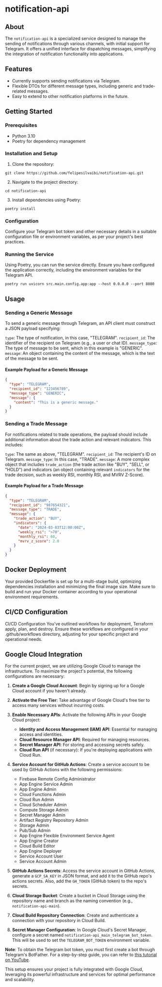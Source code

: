 # notification-api

## About

The `notification-api` is a specialized service designed to manage the sending of notifications through various channels, with initial support for Telegram. It offers a unified interface for dispatching messages, simplifying the integration of notification functionality into applications.

## Features

- Currently supports sending notifications via Telegram.
- Flexible DTOs for different message types, including generic and trade-related messages.
- Easy to extend to other notification platforms in the future.

## Getting Started

### Prerequisites

- Python 3.10
- Poetry for dependency management

### Installation and Setup

1. Clone the repository:
```
git clone https://github.com/felipesilvaibi/notification-api.git
```

2. Navigate to the project directory:
```
cd notification-api
```

3. Install dependencies using Poetry:
```
poetry install
```

### Configuration

Configure your Telegram bot token and other necessary details in a suitable configuration file or environment variables, as per your project's best practices.

### Running the Service

Using Poetry, you can run the service directly. Ensure you have configured the application correctly, including the environment variables for the Telegram API.
```
poetry run uvicorn src.main.config.app:app --host 0.0.0.0 --port 8080
```

## Usage

### Sending a Generic Message
To send a generic message through Telegram, an API client must construct a JSON payload specifying:

`type`: The type of notification, in this case, "TELEGRAM".
`recipient_id`: The identifier of the recipient on Telegram (e.g., a user or chat ID).
`message_type`: The type of message to be sent, which in this example is "GENERIC".
`message`: An object containing the content of the message, which is the text of the message to be sent.

#### Example Payload for a Generic Message
```json
{
  "type": "TELEGRAM",
  "recipient_id": "123456789",
  "message_type": "GENERIC",
  "message": {
    "content": "This is a generic message."
  }
}
```

### Sending a Trade Message
For notifications related to trade operations, the payload should include additional information about the trade action and relevant indicators. This includes:

`type`: The same as above, "TELEGRAM".
`recipient_id`: The recipient's ID on Telegram.
`message_type`: In this case, "TRADE".
`message`: A more complex object that includes `trade_action` (the trade action like "BUY", "SELL", or "HOLD") and indicators (an object containing relevant `indicators` for the trade decision, such as weekly RSI, monthly RSI, and MVRV Z-Score).

#### Example Payload for a Trade Message
```json
{
  "type": "TELEGRAM",
  "recipient_id": "987654321",
  "message_type": "TRADE",
  "message": {
    "trade_action": "BUY",
    "indicators": {
      "date": "2024-03-03T12:00:00Z",
      "weekly_rsi": ">70",
      "monthly_rsi": 60,
      "mvrv_z_score": 2.0
    }
  }
}
```

## Docker Deployment
Your provided Dockerfile is set up for a multi-stage build, optimizing dependencies installation and minimizing the final image size. Make sure to build and run your Docker container according to your operational environment requirements.

## CI/CD Configuration
CI/CD Configuration
You've outlined workflows for deployment, Terraform apply, plan, and destroy. Ensure these workflows are configured in your .github/workflows directory, adjusting for your specific project and operational needs.

## Google Cloud Integration

For the current project, we are utilizing Google Cloud to manage the infrastructure. To maximize the project's potential, the following configurations are necessary:

1. **Create a Google Cloud Account**: Begin by signing up for a Google Cloud account if you haven't already.

2. **Activate the Free Tier**: Take advantage of Google Cloud's free tier to access many services without incurring costs.

3. **Enable Necessary APIs**: Activate the following APIs in your Google Cloud project:
   - **Identity and Access Management (IAM) API**: Essential for managing access and identities.
   - **Cloud Resource Manager API**: Required for managing resources.
   - **Secret Manager API**: For storing and accessing secrets safely.
   - **Cloud Run API** (if necessary): If you're deploying applications with Cloud Run.

4. **Service Account for GitHub Actions**: Create a service account to be used by GitHub Actions with the following permissions:
   - Firebase Remote Config Administrator
   - App Engine Service Admin
   - App Engine Admin
   - Cloud Functions Admin
   - Cloud Run Admin
   - Cloud Scheduler Admin
   - Compute Storage Admin
   - Secret Manager Admin
   - Artifact Registry Repository Admin
   - Storage Admin
   - Pub/Sub Admin
   - App Engine Flexible Environment Service Agent
   - App Engine Creator
   - Cloud Build Editor
   - App Engine Deployer
   - Service Account User
   - Service Account Admin

5. **GitHub Actions Secrets**: Access the service account in GitHub Actions, generate a `GCP_SA_KEY` in JSON format, and add it to the GitHub repo's actions secrets. Also, add the `GH_TOKEN` (GitHub token) to the repo's secrets.

6. **Cloud Storage Bucket**: Create a bucket in Cloud Storage using the repository name and branch as the naming convention (e.g., `notification-api-main`).

7. **Cloud Build Repository Connection**: Create and authenticate a connection with your repository in Cloud Build.

8. **Secret Manager Configuration**: In Google Cloud's Secret Manager, configure a secret named `notification-api_main_telegram_bot_token`. This will be used to set the `TELEGRAM_BOT_TOKEN` environment variable.

**Note**: To obtain the Telegram bot token, you must first create a bot through Telegram's BotFather. For a step-by-step guide, you can refer to [this tutorial on YouTube](https://www.youtube.com/watch?v=UQrcOj63S2o).

This setup ensures your project is fully integrated with Google Cloud, leveraging its powerful infrastructure and services for optimal performance and scalability.
